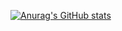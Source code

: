[![Anurag's GitHub stats](https://github-readme-stats.vercel.app/api?username=yhcinamoll&show_icons=true&theme=dracula&count_private=true)](https://github.com/anuraghazra/github-readme-stats)
<!--
**YHCinaMoll/YHCinaMoll** is a ✨ _special_ ✨ repository because its `README.md` (this file) appears on your GitHub profile.

Here are some ideas to get you started:

- 🔭 I’m currently working on ...
- 🌱 I’m currently learning ...
- 👯 I’m looking to collaborate on ...
- 🤔 I’m looking for help with ...
- 💬 Ask me about ...
- 📫 How to reach me: ...
- 😄 Pronouns: ...
- ⚡ Fun fact: ...
-->

